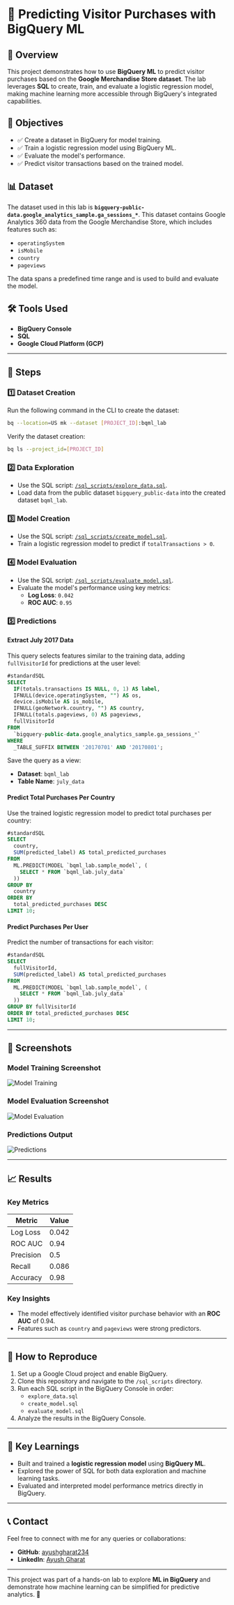 # 🛒 Predicting Visitor Purchases with BigQuery ML

## 🌟 Overview
This project demonstrates how to use **BigQuery ML** to predict visitor purchases based on the **Google Merchandise Store dataset**. The lab leverages **SQL** to create, train, and evaluate a logistic regression model, making machine learning more accessible through BigQuery's integrated capabilities.

## 🎯 Objectives
- ✅ Create a dataset in BigQuery for model training.
- ✅ Train a logistic regression model using BigQuery ML.
- ✅ Evaluate the model's performance.
- ✅ Predict visitor transactions based on the trained model.

## 📊 Dataset
The dataset used in this lab is **`bigquery-public-data.google_analytics_sample.ga_sessions_*`**. This dataset contains Google Analytics 360 data from the Google Merchandise Store, which includes features such as:

- `operatingSystem`
- `isMobile`
- `country`
- `pageviews`

The data spans a predefined time range and is used to build and evaluate the model.

## 🛠️ Tools Used
- **BigQuery Console**
- **SQL**
- **Google Cloud Platform (GCP)**

---

## 🚀 Steps

### 1️⃣ Dataset Creation
Run the following command in the CLI to create the dataset:
```bash
bq --location=US mk --dataset [PROJECT_ID]:bqml_lab
```
Verify the dataset creation:
```bash
bq ls --project_id=[PROJECT_ID]
```

### 2️⃣ Data Exploration
- Use the SQL script: [`/sql_scripts/explore_data.sql`](sql_scripts/explore_data.sql).
- Load data from the public dataset `bigquery_public-data` into the created dataset `bqml_lab`.

### 3️⃣ Model Creation
- Use the SQL script: [`/sql_scripts/create_model.sql`](sql_scripts/create_model.sql).
- Train a logistic regression model to predict if `totalTransactions > 0`.

### 4️⃣ Model Evaluation
- Use the SQL script: [`/sql_scripts/evaluate_model.sql`](sql_scripts/evaluate_model.sql).
- Evaluate the model's performance using key metrics:
  - **Log Loss**: `0.042`
  - **ROC AUC**: `0.95`

### 5️⃣ Predictions
#### Extract July 2017 Data
This query selects features similar to the training data, adding `fullVisitorId` for predictions at the user level:
```sql
#standardSQL
SELECT
  IF(totals.transactions IS NULL, 0, 1) AS label,
  IFNULL(device.operatingSystem, "") AS os,
  device.isMobile AS is_mobile,
  IFNULL(geoNetwork.country, "") AS country,
  IFNULL(totals.pageviews, 0) AS pageviews,
  fullVisitorId
FROM
  `bigquery-public-data.google_analytics_sample.ga_sessions_*`
WHERE
  _TABLE_SUFFIX BETWEEN '20170701' AND '20170801';
```
Save the query as a view:
- **Dataset**: `bqml_lab`
- **Table Name**: `july_data`

#### Predict Total Purchases Per Country
Use the trained logistic regression model to predict total purchases per country:
```sql
#standardSQL
SELECT
  country,
  SUM(predicted_label) AS total_predicted_purchases
FROM
  ML.PREDICT(MODEL `bqml_lab.sample_model`, (
    SELECT * FROM `bqml_lab.july_data`
  ))
GROUP BY
  country
ORDER BY
  total_predicted_purchases DESC
LIMIT 10;
```

#### Predict Purchases Per User
Predict the number of transactions for each visitor:
```sql
#standardSQL
SELECT
  fullVisitorId,
  SUM(predicted_label) AS total_predicted_purchases
FROM
  ML.PREDICT(MODEL `bqml_lab.sample_model`, (
    SELECT * FROM `bqml_lab.july_data`
  ))
GROUP BY fullVisitorId
ORDER BY total_predicted_purchases DESC
LIMIT 10;
```

---

## 📸 Screenshots

### Model Training Screenshot
![Model Training](screenshots/model_training.png)

### Model Evaluation Screenshot
![Model Evaluation](screenshots/model_evaluation.png)

### Predictions Output
![Predictions](screenshots/predictions.png)

---

## 📈 Results

### Key Metrics
| Metric          | Value   |
|-----------------|---------|
| Log Loss        | 0.042   |
| ROC AUC         | 0.94    |
| Precision       | 0.5     |
| Recall          | 0.086   |
| Accuracy        | 0.98    |

### Key Insights
- The model effectively identified visitor purchase behavior with an **ROC AUC** of 0.94.
- Features such as `country` and `pageviews` were strong predictors.

---

## 🔄 How to Reproduce
1. Set up a Google Cloud project and enable BigQuery.
2. Clone this repository and navigate to the `/sql_scripts` directory.
3. Run each SQL script in the BigQuery Console in order:
   - `explore_data.sql`
   - `create_model.sql`
   - `evaluate_model.sql`
4. Analyze the results in the BigQuery Console.

---

## 🧠 Key Learnings
- Built and trained a **logistic regression model** using **BigQuery ML**.
- Explored the power of SQL for both data exploration and machine learning tasks.
- Evaluated and interpreted model performance metrics directly in BigQuery.

---

## 📞 Contact
Feel free to connect with me for any queries or collaborations:
- **GitHub**: [ayushgharat234](https://github.com/ayushgharat234)
- **LinkedIn**: [Ayush Gharat](https://www.linkedin.com/in/ayush-gharat-3500a51a9/)

---

This project was part of a hands-on lab to explore **ML in BigQuery** and demonstrate how machine learning can be simplified for predictive analytics. 🚀
